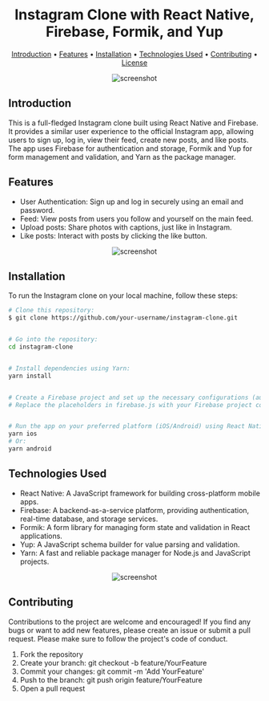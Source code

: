 <h1 align="center">
  Instagram Clone with React Native, Firebase, Formik, and Yup
  <br>
</h1>

<p align="center">
  <a href="#introduction">Introduction</a> •
  <a href="#features">Features</a> •
  <a href="#installation">Installation</a> •
  <a href="#credits">Technologies Used</a> •
  <a href="#contributing">Contributing</a> •
  <a href="#license">License</a>
</p>

<p align="center">
  <img src="https://github.com/garretthanberg/Instagram-Clone/assets/115447682/e2e0bae4-8dea-4279-ae36-e316b432be17" alt="screenshot">
</p>

## Introduction

This is a full-fledged Instagram clone built using React Native and Firebase. It provides a similar user experience to the official Instagram app, allowing users to sign up, log in, view their feed, create new posts, and like posts. The app uses Firebase for authentication and storage, Formik and Yup for form management and validation, and Yarn as the package manager.

## Features

* User Authentication: Sign up and log in securely using an email and password.
* Feed: View posts from users you follow and yourself on the main feed.
* Upload posts: Share photos with captions, just like in Instagram.
* Like posts: Interact with posts by clicking the like button.

<p align="center">
  <img src="https://github.com/garretthanberg/Instagram-Clone/assets/115447682/815cc698-e3bc-44f8-b205-4f6dffa4f666" alt="screenshot">
</p>

## Installation

To run the Instagram clone on your local machine, follow these steps:

```bash
# Clone this repository:
$ git clone https://github.com/your-username/instagram-clone.git


# Go into the repository:
cd instagram-clone


# Install dependencies using Yarn:
yarn install


# Create a Firebase project and set up the necessary configurations (authentication and Firestore).
# Replace the placeholders in firebase.js with your Firebase project configuration.


# Run the app on your preferred platform (iOS/Android) using React Native CLI:
yarn ios
# Or:
yarn android
```

## Technologies Used

* React Native: A JavaScript framework for building cross-platform mobile apps.
* Firebase: A backend-as-a-service platform, providing authentication, real-time database, and storage services.
* Formik: A form library for managing form state and validation in React applications.
* Yup: A JavaScript schema builder for value parsing and validation.
* Yarn: A fast and reliable package manager for Node.js and JavaScript projects.

<p align="center">
  <img src="https://github.com/garretthanberg/Instagram-Clone/assets/115447682/b00f0852-cbd7-4d6c-83a3-20bb87428c7e" alt="screenshot">
</p>

## Contributing

Contributions to the project are welcome and encouraged! If you find any bugs or want to add new features, please create an issue or submit a pull request. Please make sure to follow the project's code of conduct.

1. Fork the repository
2. Create your branch: git checkout -b feature/YourFeature
3. Commit your changes: git commit -m 'Add YourFeature'
4. Push to the branch: git push origin feature/YourFeature
5. Open a pull request
